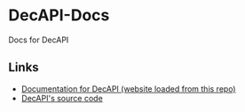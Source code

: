 # DecAPI-Docs
Docs for DecAPI

## Links
- [Documentation for DecAPI (website loaded from this repo)](https://docs.decapi.me/)
- [DecAPI's source code](https://github.com/Decicus/DecAPI)
